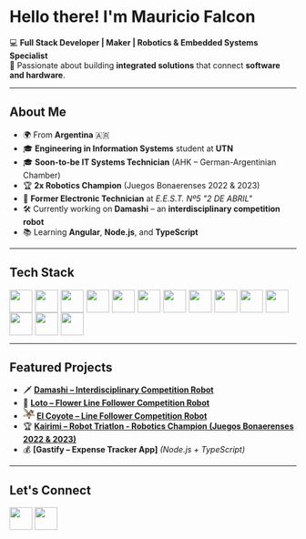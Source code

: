 # Hello there! I'm **Mauricio Falcon**  

💻 **Full Stack Developer | Maker | Robotics & Embedded Systems Specialist**  
🚀 Passionate about building **integrated solutions** that connect **software and hardware**.

---

## About Me  
- 🌍 From **Argentina** 🇦🇷  
- 🎓 **Engineering in Information Systems** student at **UTN**  
- 🎓 **Soon-to-be IT Systems Technician** (AHK – German-Argentinian Chamber)  
- 🏆 **2x Robotics Champion** (Juegos Bonaerenses 2022 & 2023)    
- 🔧 **Former Electronic Technician** at *E.E.S.T. Nº5 "2 DE ABRIL"*  
- 🛠 Currently working on **Damashi** – an **interdisciplinary competition robot**  
- 📚 Learning **Angular**, **Node.js**, and **TypeScript**  

---

## Tech Stack  
<p>
  <img width="40" height="40" align="left" style="padding-right:5px;" src="https://cdn.jsdelivr.net/gh/devicons/devicon/icons/html5/html5-original.svg"/> 
  <img width="40" height="40" align="left" style="padding-right:5px;" src="https://cdn.jsdelivr.net/gh/devicons/devicon/icons/css3/css3-original.svg"/> 
  <img width="40" height="40" align="left" style="padding-right:5px;" src="https://cdn.jsdelivr.net/gh/devicons/devicon/icons/typescript/typescript-original.svg"/> 
  <img width="40" height="40" align="left" style="padding-right:5px;" src="https://cdn.jsdelivr.net/gh/devicons/devicon/icons/angularjs/angularjs-original.svg" />
  <img width="40" height="40" align="left" style="padding-right:5px;" src="https://cdn.jsdelivr.net/gh/devicons/devicon/icons/javascript/javascript-original.svg"/> 
  <img width="40" height="40" align="left" style="padding-right:5px;" src="https://cdn.jsdelivr.net/gh/devicons/devicon/icons/nodejs/nodejs-original.svg"/>  
  <img width="40" height="40" align="left" style="padding-right:5px;" src="https://cdn.jsdelivr.net/gh/devicons/devicon/icons/express/express-original.svg"/>  
  <img width="40" height="40" align="left" style="padding-right:5px;" src="https://cdn.jsdelivr.net/gh/devicons/devicon/icons/mongodb/mongodb-original.svg"/>  
  <img width="40" height="40" align="left" style="padding-right:5px;" src="https://cdn.jsdelivr.net/gh/devicons/devicon/icons/csharp/csharp-original.svg"/>  
  <img width="40" height="40" align="left" style="padding-right:5px;" src="https://upload.wikimedia.org/wikipedia/commons/e/ee/.NET_Core_Logo.svg"/>  
  <img width="40" height="40" align="left" style="padding-right:5px;" src="https://cdn.jsdelivr.net/gh/devicons/devicon/icons/mysql/mysql-original.svg"/>  
  <img width="40" height="40" align="left" style="padding-right:5px;" src="https://cdn.jsdelivr.net/gh/devicons/devicon/icons/cplusplus/cplusplus-original.svg"/>  
  <img width="40" height="40" align="left" style="padding-right:5px;" src="https://cdn.jsdelivr.net/gh/devicons/devicon/icons/arduino/arduino-original.svg"/>  
  <img width="40" height="40" align="left" style="padding-right:5px;" src="https://cdn.jsdelivr.net/gh/devicons/devicon/icons/raspberrypi/raspberrypi-original.svg"/> 
</p>

<br clear="both"/>

---

## Featured Projects  
- 🗡️ **[Damashi – Interdisciplinary Competition Robot](https://github.com/Falcon-Mauricio/TriBot_Damashi)**  
- 🌸 **[Loto – Flower Line Follower Competition Robot](https://github.com/Falcon-Mauricio/LineFollower_Loto)**
- <img src="./assets/willy-e-coyote-logo.png" width="20" height="20"> **[El Coyote – Line Follower Competition Robot](https://github.com/Falcon-Mauricio/Velocista_COYOTE)**
- 🏆 **[Kairimi – Robot Triatlon - Robotics Champion (Juegos Bonaerenses 2022 & 2023)](https://github.com/Falcon-Mauricio/Triatlon_B2023)**  
- 💰 **[Gastify – Expense Tracker App]** *(Node.js + TypeScript)*  

---

## Let's Connect  
<p>
<a href="https://www.linkedin.com/in/mauricio-falcon-ddt/"><img src="https://cdn.jsdelivr.net/gh/devicons/devicon/icons/linkedin/linkedin-original.svg" width="40" height="40"/></a>
<a href="mailto:mauriciofalcon1304@gmail.com"><img src="https://img.icons8.com/color/48/gmail-new.png" width="40" height="40"/></a>
</p>

